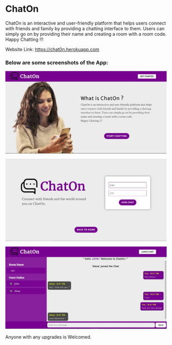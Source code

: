 # ChatOn
ChatOn is an interactive and user-friendly platform that helps users connect with friends and family by providing a chatting interface to them. Users can simply go on by providing their name and creating a room with a room code.  Happy Chatting !!!

Website Link: https://chat0n.herokuapp.com

### Below are some screenshots of the App:

![](screenshots/home-page.jpg)

![](screenshots/login-page.jpg)

![](screenshots/chat-page.jpg)


Anyone with any upgrades is Welcomed.
